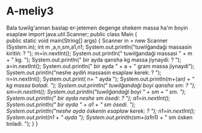 # A-meliy3
Bala tuwilg'annan baslap er-jetemen degenge shekem massa ha'm boyin esaplaw
import java.util.Scanner;
public class Main {  
 public static void main(String[] args) {
 Scanner in = new Scanner (System.in);
  int m ,a,n,sm,a1,n1;
  System.out.println("tuwilģandaģi massasin kiritiń: ? ");
    m=in.nextInt();
    System.out.println(" tuwilģandaģi massasi " + m + " kg. ");
    System.out.println(" bir ayda qansha  kg massa jiynaydi: ? ");
    a=in.nextInt();
    System.out.println(" bir ayda "  +  a + " gram massa jiynaydi");
    System.out.println("neshe aydiń massasin esaplaw kerek: ? ");
    n=in.nextInt();
    System.out.print( n+ " ayda  ");
 System.out.println(m+(a*n) + " kg massa boladi. ");
 System.out.println(" tuwilģandaģi boyi qansha sm: ? ");
    sm=in.nextInt();
 System.out.println("tuwilģandaģi boyi " + sm + " sm. ");
 System.out.println(" bir ayda neshe sm ósedi: ? ");
    a1=in.nextInt();
System.out.println(" bir ayda " + a1 + " sm ósedi. ");
    System.out.println("neshe ayda óskenin esaplaw kerek:  ? ");
    n1=in.nextInt();
    System.out.print(n1 + "  ayda ");
    System.out.println(sm+(a1*n1) + " sm ósken boladi. ");
 }
}
